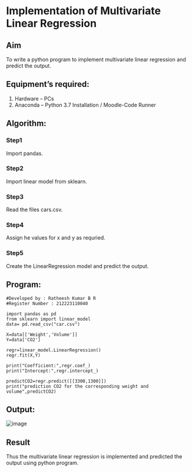 # Implementation of Multivariate Linear Regression
## Aim
To write a python program to implement multivariate linear regression and predict the output.
## Equipment’s required:
1.	Hardware – PCs
2.	Anaconda – Python 3.7 Installation / Moodle-Code Runner
## Algorithm:
### Step1
Import pandas.

### Step2
Import linear model from sklearn.

### Step3
Read the files cars.csv.

### Step4
Assign he values for x and y as requried.

### Step5
Create the LinearRegression model and predict the output.

## Program:
```
#Developed by : Ratheesh Kumar B R
#Register Number : 212223110040

import pandas as pd
from sklearn import linear_model
data= pd.read_csv("car.csv")

X=data[['Weight','Volume']]
Y=data['CO2']

regr=linear_model.LinearRegression()
regr.fit(X,Y)

print("Coefficient:",regr.coef_)
print("Intercept:",regr.intercept_)

predictCO2=regr.predict([[3300,1300]])
print("prediction CO2 for the corresponding weight and volume",predictCO2)

```
## Output:
![image](https://github.com/Ratheesh28/Multivariate-Linear-Regression/assets/138849186/29f2d4f6-13e9-4d2c-a17d-dde4ab3bf7d8)

## Result
Thus the multivariate linear regression is implemented and predicted the output using python program.
